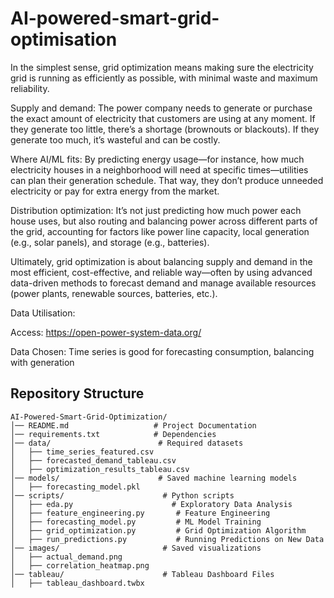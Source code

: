 # AI-powered-smart-grid-optimisation

In the simplest sense, grid optimization means making sure the electricity grid is running as efficiently as possible, with minimal waste and maximum reliability.

Supply and demand: The power company needs to generate or purchase the exact amount of electricity that customers are using at any moment. If they generate too little, there’s a shortage (brownouts or blackouts). If they generate too much, it’s wasteful and can be costly.

Where AI/ML fits: By predicting energy usage—for instance, how much electricity houses in a neighborhood will need at specific times—utilities can plan their generation schedule. That way, they don’t produce unneeded electricity or pay for extra energy from the market.

Distribution optimization: It’s not just predicting how much power each house uses, but also routing and balancing power across different parts of the grid, accounting for factors like power line capacity, local generation (e.g., solar panels), and storage (e.g., batteries).

Ultimately, grid optimization is about balancing supply and demand in the most efficient, cost-effective, and reliable way—often by using advanced data-driven methods to forecast demand and manage available resources (power plants, renewable sources, batteries, etc.).

Data Utilisation: 

Access: https://open-power-system-data.org/

Data Chosen: Time series is good for forecasting consumption, balancing with generation

## Repository Structure

```plaintext
AI-Powered-Smart-Grid-Optimization/
│── README.md                   # Project Documentation  
│── requirements.txt            # Dependencies  
│── data/                        # Required datasets  
│   ├── time_series_featured.csv  
│   ├── forecasted_demand_tableau.csv  
│   ├── optimization_results_tableau.csv  
│── models/                      # Saved machine learning models  
│   ├── forecasting_model.pkl  
│── scripts/                      # Python scripts  
│   ├── eda.py                      # Exploratory Data Analysis  
│   ├── feature_engineering.py       # Feature Engineering  
│   ├── forecasting_model.py         # ML Model Training  
│   ├── grid_optimization.py         # Grid Optimization Algorithm  
│   ├── run_predictions.py           # Running Predictions on New Data  
│── images/                       # Saved visualizations  
│   ├── actual_demand.png  
│   ├── correlation_heatmap.png  
│── tableau/                      # Tableau Dashboard Files  
│   ├── tableau_dashboard.twbx  


